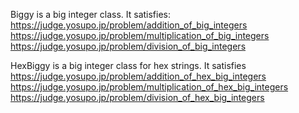 Biggy is a big integer class.  It satisfies:
https://judge.yosupo.jp/problem/addition_of_big_integers
https://judge.yosupo.jp/problem/multiplication_of_big_integers
https://judge.yosupo.jp/problem/division_of_big_integers

HexBiggy is a big integer class for hex strings.  It satisfies
https://judge.yosupo.jp/problem/addition_of_hex_big_integers
https://judge.yosupo.jp/problem/multiplication_of_hex_big_integers
https://judge.yosupo.jp/problem/division_of_hex_big_integers
